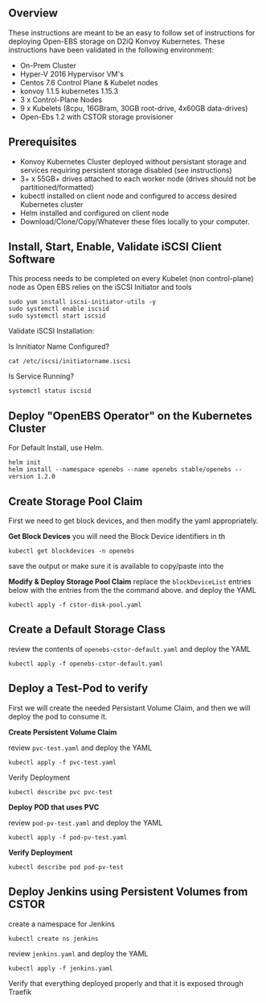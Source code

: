 ## Overview
These instructions are meant to be an easy to follow set of instructions for deploying Open-EBS storage on D2iQ Konvoy Kubernetes.  These instructions have been validated in the following environment:
* On-Prem Cluster
* Hyper-V 2016 Hypervisor VM's
* Centos 7.6 Control Plane & Kubelet nodes
* konvoy 1.1.5 kubernetes 1.15.3
* 3 x Control-Plane Nodes
* 9 x Kubelets (8cpu, 16GBram, 30GB root-drive, 4x60GB data-drives)
* Open-Ebs 1.2 with CSTOR storage provisioner

## Prerequisites
* Konvoy Kubernetes Cluster deployed without persistant storage and services requiring persistent storage disabled (see instructions)
* 3+ x 55GB+ drives attached to each worker node (drives should not be partitioned/formatted)
* kubectl installed on client node and configured to access desired Kubernetes cluster
* Helm installed and configured on client node
* Download/Clone/Copy/Whatever these files locally to your computer.

## Install, Start, Enable, Validate iSCSI Client Software
This process needs to be completed on every Kubelet (non control-plane) node as Open EBS relies on the iSCSI Initiator and tools
```
sudo yum install iscsi-initiator-utils -y
sudo systemctl enable iscsid
sudo systemctl start iscsid
```
Validate iSCSI Installation:

Is Innitiator Name Configured?
```
cat /etc/iscsi/initiatorname.iscsi
```
Is Service Running?
```
systemctl status iscsid
```

## Deploy "OpenEBS Operator" on the Kubernetes Cluster
For Default Install, use Helm.
```
helm init
helm install --namespace openebs --name openebs stable/openebs --version 1.2.0
```

## Create Storage Pool Claim
First we need to get block devices, and then modify the yaml appropriately.

**Get Block Devices**
you will need the Block Device identifiers in th
```
kubectl get blockdevices -n openebs
```
save the output or make sure it is available to copy/paste into the 

**Modify & Deploy Storage Pool Claim**
replace the `blockDeviceList` entries below with the entries from the the command above. and
deploy the YAML
```
kubectl apply -f cstor-disk-pool.yaml
```

## Create a Default Storage Class
review the contents of `openebs-cstor-default.yaml` and deploy the YAML
```
kubectl apply -f openebs-cstor-default.yaml
```

## Deploy a Test-Pod to verify
First we will create the needed Persistant Volume Claim, and then we will deploy the pod to consume it.

**Create Persistent Volume Claim**

review `pvc-test.yaml` and deploy the YAML
```
kubectl apply -f pvc-test.yaml
```

Verify Deployment

```
kubectl describe pvc pvc-test
```

**Deploy POD that uses PVC**

review `pod-pv-test.yaml` and deploy the YAML
```
kubectl apply -f pod-pv-test.yaml
```

**Verify Deployment**
```
kubectl describe pod pod-pv-test
```

## Deploy Jenkins using Persistent Volumes from CSTOR

create a namespace for Jenkins
```
kubectl create ns jenkins
```
review `jenkins.yaml` and deploy the YAML
```
kubectl apply -f jenkins.yaml
```

Verify that everything deployed properly and that it is exposed through Traefik

